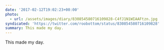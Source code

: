 ```yaml
---
date: '2017-02-12T19:02:23+00:00'
photo:
  - url: /assets/images/diary/830854580716109828-C4fJ1N1WIAAFtzn.jpg
syndicated: 'https://twitter.com/roobottom/status/830854580716109828'
summary: This made my day.
---
```

This made my day. 
